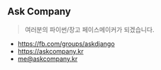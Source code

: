 ## Ask Company

> 여러분의 파이썬/장고 페이스메이커가 되겠습니다.

+ https://fb.com/groups/askdjango
+ https://askcompany.kr
+ me@askcompany.kr

